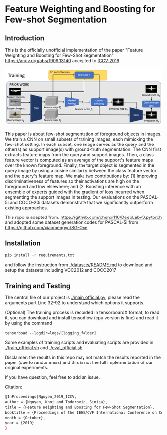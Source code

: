 # Feature Weighting and Boosting for Few-shot Segmentation

## Introduction
This is the officially unofficial implementation of the paper "Feature Weighting and Boosting for Few-Shot Segmentation" https://arxiv.org/abs/1909.13140 accepted to [ ICCV 2019](https://openaccess.thecvf.com/content_ICCV_2019/papers/Nguyen_Feature_Weighting_and_Boosting_for_Few-Shot_Segmentation_ICCV_2019_paper.pdf)


![](./images/architecture.png "Logo Title Text 1")

This paper is about few-shot segmentation of foreground objects in images. We train a CNN on small subsets of training images, each mimicking the few-shot setting. In each subset, one image serves as the query and the other(s) as support image(s) with ground-truth segmentation. The CNN first extracts feature maps from the query and support images. Then, a class feature vector is computed as an average of the support's feature maps over the known foreground. Finally, the target object is segmented in the query image by using a cosine similarity between the class feature vector and the query's feature map. We make two contributions by: (1) Improving discriminativeness of features so their activations are high on the foreground and low elsewhere; and (2) Boosting inference with an ensemble of experts guided with the gradient of loss incurred when segmenting the support images in testing. Our evaluations on the PASCAL-5i and COCO-20i datasets demonstrate that we significantly outperform existing approaches.

This repo is adapted from: https://github.com/chenxi116/DeepLabv3.pytorch 
and adopted some dataset generation codes for PASCAL-5i from https://github.com/xiaomengyc/SG-One


## Installation
```bash
pip install -r requirements.txt
```

and follow the instruction from [./datasets/README.md](./datasets/README.md) to download and setup the datasets including VOC2012 and COCO2017


## Training and Testing

The central file of our project is [./main_official.py](./main_official.py), please read the arguments part Line 32-92 to understand which options it supports.


(Optional) The training process is recorded in tensorboardX format, to read it, you can download and install tensorflow (cpu version is fine) and read it by using the command

```tensorboad --logdir=logs/[logging_folder]```

Some examples of training scripts and evaluating scripts are provided in [./train_official.sh](./train_official.sh) and [./eval_official.sh](./eval_official.sh)


Disclaimer: the results in this repo may not match the results reported in the paper (due to randomness) and this is not the full implementation of our original experiments.


If you have question, feel free to add an issue.

Citation:

```bash
@InProceedings{Nguyen_2019_ICCV,
author = {Nguyen, Khoi and Todorovic, Sinisa},
title = {Feature Weighting and Boosting for Few-Shot Segmentation},
booktitle = {Proceedings of the IEEE/CVF International Conference on Computer Vision (ICCV)},
month = {October},
year = {2019}
}
```


